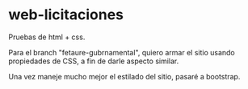 # web-licitaciones
Pruebas de html + css.


Para el branch "fetaure-gubrnamental", quiero armar el sitio usando propiedades de CSS, a fin de darle aspecto similar.

Una vez maneje mucho mejor el estilado del sitio, pasaré a bootstrap.
